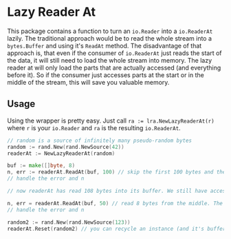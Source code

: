 # Lazy Reader At
This package contains a function to turn an `io.Reader` into a `io.ReaderAt` lazily.
The traditional approach would be to read the whole stream into a `bytes.Buffer` and using it's `ReadAt` method. The disadvantage of that approach is, that even if the consumer of `io.ReaderAt` just reads the start of the data, it will still need to load the whole stream into memory. The lazy reader at will only load the parts that are actually accessed (and everything before it). So if the consumer just accesses parts at the start or in the middle of the stream, this will save you valuable memory.

## Usage
Using the wrapper is pretty easy. Just call `ra := lra.NewLazyReaderAt(r)` where `r` is your `io.Reader` and `ra` is the resulting `io.ReaderAt`.

```go
// random is a source of infinitely many pseudo-random bytes
random := rand.New(rand.NewSource(42))
readerAt := NewLazyReaderAt(random)

buf := make([]byte, 8)
n, err := readerAt.ReadAt(buf, 100) // skip the first 100 bytes and then read 8 bytes
// handle the error and n

// now readerAt has read 108 bytes into its buffer. We still have access to the previously read bytes

n, err = readerAt.ReadAt(buf, 50) // read 8 bytes from the middle. The data was buffered when we first called ReadAt
// handle the error and n

random2 := rand.New(rand.NewSource(123))
readerAt.Reset(random2) // you can recycle an instance (and it's buffer) by calling the Reset method and passing a new io.Reader
```
